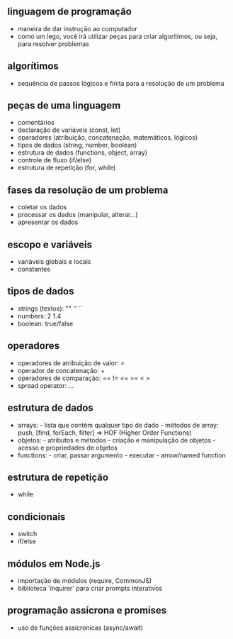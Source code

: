 ## linguagem de programação
- maneira de dar instrução ao computador 
- como um lego, você irá utilizar peças para criar algorítimos, ou seja, para resolver problemas

## algorítimos
- sequência de passos lógicos e finita para a resolução de um problema 

## peças de uma linguagem
- comentários 
- declaração de variáveis (const, let)
- operadores (atribuição, concatenação, matemáticos, lógicos)
- tipos de dados (string, number, boolean)
- estrutura de dados (functions, object, array)
- controle de fluxo (if/else)
- estrutura de repetição (for, while)

## fases da resolução de um problema 
- coletar os dados 
- processar os dados (manipular, alterar...)
- apresentar os dados

## escopo e variáveis
- variáveis globais e locais
- constantes 

## tipos de dados
- strings (textos): "" '' `` 
- numbers: 2 1.4 
- boolean: true/false

## operadores
- operadores de atribuição de valor: =
- operador de concatenação: + 
- operadores de comparação: == != <= >= < >
- spread operator: ...

## estrutura de dados
- arrays: - lista que contém qualquer tipo de dado 
          - métodos de array: push, [find, forEach, filter] => HOF (Higher Order Functions)
- objetos: - atributos e métodos 
               - criação e manipulação de objetos
               - acesso e propriedades de objetos 
- functions: - criar, passar argumento 
             - executar
             - arrow/named function 

## estrutura de repetição
- while

## condicionais
- switch
- if/else

## módulos em Node.js
- importação de módulos (require, CommonJS)
- biblioteca 'inquirer' para criar prompts interativos

## programação assícrona e promises
- uso de funções assícronicas (async/await)